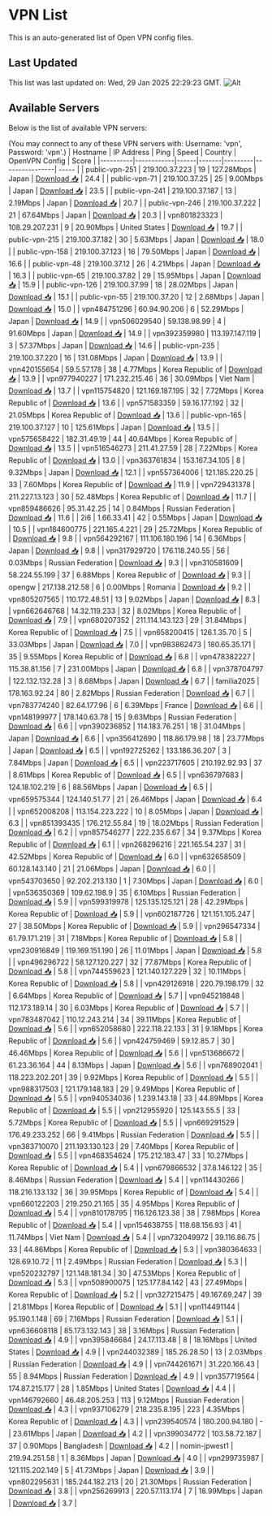# VPN List

This is an auto-generated list of Open VPN config files.

## Last Updated

This list was last updated on: Wed, 29 Jan 2025 22:29:23 GMT.
![Alt](https://repobeats.axiom.co/api/embed/186b98318ef1479477931607c1ad7d823f12451f.svg "Repobeats analytics image")

## Available Servers

Below is the list of available VPN servers:

(You may connect to any of these VPN servers with: Username: 'vpn', Password: 'vpn'.)
| Hostname | IP Address | Ping | Speed | Country | OpenVPN Config | Score |
|----------|------------|------|-------|---------|----------------| ----- |
| public-vpn-251 | 219.100.37.223 | 19 | 127.28Mbps | Japan | [Download 📥](./configs/server_0_JP.ovpn) | 24.4 |
| public-vpn-71 | 219.100.37.25 | 25 | 9.00Mbps | Japan | [Download 📥](./configs/server_1_JP.ovpn) | 23.5 |
| public-vpn-241 | 219.100.37.187 | 13 | 2.19Mbps | Japan | [Download 📥](./configs/server_2_JP.ovpn) | 20.7 |
| public-vpn-246 | 219.100.37.222 | 21 | 67.64Mbps | Japan | [Download 📥](./configs/server_3_JP.ovpn) | 20.3 |
| vpn801823323 | 108.29.207.231 | 9 | 20.90Mbps | United States | [Download 📥](./configs/server_4_US.ovpn) | 19.7 |
| public-vpn-215 | 219.100.37.182 | 30 | 5.63Mbps | Japan | [Download 📥](./configs/server_5_JP.ovpn) | 18.0 |
| public-vpn-158 | 219.100.37.123 | 16 | 79.50Mbps | Japan | [Download 📥](./configs/server_6_JP.ovpn) | 16.6 |
| public-vpn-48 | 219.100.37.12 | 26 | 4.21Mbps | Japan | [Download 📥](./configs/server_7_JP.ovpn) | 16.3 |
| public-vpn-65 | 219.100.37.82 | 29 | 15.95Mbps | Japan | [Download 📥](./configs/server_8_JP.ovpn) | 15.9 |
| public-vpn-126 | 219.100.37.99 | 18 | 28.02Mbps | Japan | [Download 📥](./configs/server_9_JP.ovpn) | 15.1 |
| public-vpn-55 | 219.100.37.20 | 12 | 2.68Mbps | Japan | [Download 📥](./configs/server_10_JP.ovpn) | 15.0 |
| vpn484751296 | 60.94.90.206 | 6 | 52.29Mbps | Japan | [Download 📥](./configs/server_11_JP.ovpn) | 14.9 |
| vpn506029540 | 59.138.98.99 | 4 | 91.60Mbps | Japan | [Download 📥](./configs/server_12_JP.ovpn) | 14.9 |
| vpn392359980 | 113.197.147.119 | 3 | 57.37Mbps | Japan | [Download 📥](./configs/server_13_JP.ovpn) | 14.6 |
| public-vpn-235 | 219.100.37.220 | 16 | 131.08Mbps | Japan | [Download 📥](./configs/server_14_JP.ovpn) | 13.9 |
| vpn420155654 | 59.5.57.178 | 38 | 4.77Mbps | Korea Republic of | [Download 📥](./configs/server_15_KR.ovpn) | 13.9 |
| vpn977940227 | 171.232.215.46 | 36 | 30.09Mbps | Viet Nam | [Download 📥](./configs/server_16_VN.ovpn) | 13.7 |
| vpn115754820 | 121.169.187.195 | 32 | 7.72Mbps | Korea Republic of | [Download 📥](./configs/server_17_KR.ovpn) | 13.6 |
| vpn571583359 | 59.16.177.192 | 32 | 21.05Mbps | Korea Republic of | [Download 📥](./configs/server_18_KR.ovpn) | 13.6 |
| public-vpn-165 | 219.100.37.127 | 10 | 125.61Mbps | Japan | [Download 📥](./configs/server_19_JP.ovpn) | 13.5 |
| vpn575658422 | 182.31.49.19 | 44 | 40.64Mbps | Korea Republic of | [Download 📥](./configs/server_20_KR.ovpn) | 13.5 |
| vpn516546273 | 211.41.27.59 | 28 | 7.22Mbps | Korea Republic of | [Download 📥](./configs/server_21_KR.ovpn) | 13.0 |
| vpn363761834 | 153.167.34.105 | 8 | 9.32Mbps | Japan | [Download 📥](./configs/server_22_JP.ovpn) | 12.1 |
| vpn557364006 | 121.185.220.25 | 33 | 7.60Mbps | Korea Republic of | [Download 📥](./configs/server_23_KR.ovpn) | 11.9 |
| vpn729431378 | 211.227.13.123 | 30 | 52.48Mbps | Korea Republic of | [Download 📥](./configs/server_24_KR.ovpn) | 11.7 |
| vpn859486626 | 95.31.42.25 | 14 | 0.84Mbps | Russian Federation | [Download 📥](./configs/server_25_RU.ovpn) | 11.6 |
| 2i6 | 1.66.33.41 | 42 | 0.55Mbps | Japan | [Download 📥](./configs/server_26_JP.ovpn) | 10.5 |
| vpn184600775 | 221.165.4.221 | 29 | 25.72Mbps | Korea Republic of | [Download 📥](./configs/server_27_KR.ovpn) | 9.8 |
| vpn564292167 | 111.106.180.196 | 14 | 6.36Mbps | Japan | [Download 📥](./configs/server_28_JP.ovpn) | 9.8 |
| vpn317929720 | 176.118.240.55 | 56 | 0.03Mbps | Russian Federation | [Download 📥](./configs/server_29_RU.ovpn) | 9.3 |
| vpn310581609 | 58.224.55.199 | 37 | 6.88Mbps | Korea Republic of | [Download 📥](./configs/server_30_KR.ovpn) | 9.3 |
| opengw | 217.138.212.58 | 6 | 0.00Mbps | Romania | [Download 📥](./configs/server_31_RO.ovpn) | 9.2 |
| vpn805207565 | 110.172.48.51 | 13 | 9.02Mbps | Japan | [Download 📥](./configs/server_32_JP.ovpn) | 8.3 |
| vpn662646768 | 14.32.119.233 | 32 | 8.02Mbps | Korea Republic of | [Download 📥](./configs/server_33_KR.ovpn) | 7.9 |
| vpn680207352 | 211.114.143.123 | 29 | 31.84Mbps | Korea Republic of | [Download 📥](./configs/server_34_KR.ovpn) | 7.5 |
| vpn658200415 | 126.1.35.70 | 5 | 33.03Mbps | Japan | [Download 📥](./configs/server_35_JP.ovpn) | 7.0 |
| vpn983862473 | 180.65.35.171 | 35 | 9.55Mbps | Korea Republic of | [Download 📥](./configs/server_36_KR.ovpn) | 6.8 |
| vpn478382227 | 115.38.81.156 | 7 | 231.00Mbps | Japan | [Download 📥](./configs/server_37_JP.ovpn) | 6.8 |
| vpn378704797 | 122.132.132.28 | 3 | 8.68Mbps | Japan | [Download 📥](./configs/server_38_JP.ovpn) | 6.7 |
| familia2025 | 178.163.92.24 | 80 | 2.82Mbps | Russian Federation | [Download 📥](./configs/server_39_RU.ovpn) | 6.7 |
| vpn783774240 | 82.64.177.96 | 6 | 6.39Mbps | France | [Download 📥](./configs/server_40_FR.ovpn) | 6.6 |
| vpn148199977 | 178.140.63.78 | 15 | 9.63Mbps | Russian Federation | [Download 📥](./configs/server_41_RU.ovpn) | 6.6 |
| vpn390236852 | 114.183.76.251 | 18 | 31.04Mbps | Japan | [Download 📥](./configs/server_42_JP.ovpn) | 6.6 |
| vpn356412690 | 118.86.179.98 | 18 | 23.77Mbps | Japan | [Download 📥](./configs/server_43_JP.ovpn) | 6.5 |
| vpn192725262 | 133.186.36.207 | 3 | 7.84Mbps | Japan | [Download 📥](./configs/server_44_JP.ovpn) | 6.5 |
| vpn223717605 | 210.192.92.93 | 37 | 8.61Mbps | Korea Republic of | [Download 📥](./configs/server_45_KR.ovpn) | 6.5 |
| vpn636797683 | 124.18.102.219 | 6 | 88.56Mbps | Japan | [Download 📥](./configs/server_46_JP.ovpn) | 6.5 |
| vpn659575344 | 124.140.51.77 | 21 | 26.46Mbps | Japan | [Download 📥](./configs/server_47_JP.ovpn) | 6.4 |
| vpn652008208 | 113.154.223.222 | 10 | 8.05Mbps | Japan | [Download 📥](./configs/server_48_JP.ovpn) | 6.3 |
| vpn851393435 | 176.212.55.84 | 19 | 18.02Mbps | Russian Federation | [Download 📥](./configs/server_49_RU.ovpn) | 6.2 |
| vpn857546277 | 222.235.6.67 | 34 | 9.37Mbps | Korea Republic of | [Download 📥](./configs/server_50_KR.ovpn) | 6.1 |
| vpn268296216 | 221.165.54.237 | 31 | 42.52Mbps | Korea Republic of | [Download 📥](./configs/server_51_KR.ovpn) | 6.0 |
| vpn632658509 | 60.128.143.140 | 21 | 21.06Mbps | Japan | [Download 📥](./configs/server_52_JP.ovpn) | 6.0 |
| vpn543703650 | 92.202.213.130 | 1 | 7.30Mbps | Japan | [Download 📥](./configs/server_53_JP.ovpn) | 6.0 |
| vpn536350369 | 109.62.198.9 | 35 | 6.10Mbps | Russian Federation | [Download 📥](./configs/server_54_RU.ovpn) | 5.9 |
| vpn599319978 | 125.135.125.121 | 28 | 42.29Mbps | Korea Republic of | [Download 📥](./configs/server_55_KR.ovpn) | 5.9 |
| vpn602187726 | 121.151.105.247 | 27 | 38.50Mbps | Korea Republic of | [Download 📥](./configs/server_56_KR.ovpn) | 5.9 |
| vpn296547334 | 61.79.171.219 | 31 | 7.18Mbps | Korea Republic of | [Download 📥](./configs/server_57_KR.ovpn) | 5.8 |
| vpn230916849 | 119.169.151.190 | 26 | 11.01Mbps | Japan | [Download 📥](./configs/server_58_JP.ovpn) | 5.8 |
| vpn496296722 | 58.127.120.227 | 32 | 77.87Mbps | Korea Republic of | [Download 📥](./configs/server_59_KR.ovpn) | 5.8 |
| vpn744559623 | 121.140.127.229 | 32 | 10.11Mbps | Korea Republic of | [Download 📥](./configs/server_60_KR.ovpn) | 5.8 |
| vpn429126918 | 220.79.198.179 | 32 | 6.64Mbps | Korea Republic of | [Download 📥](./configs/server_61_KR.ovpn) | 5.7 |
| vpn945218848 | 112.173.189.14 | 30 | 6.03Mbps | Korea Republic of | [Download 📥](./configs/server_62_KR.ovpn) | 5.7 |
| vpn783487042 | 110.12.243.214 | 34 | 39.11Mbps | Korea Republic of | [Download 📥](./configs/server_63_KR.ovpn) | 5.6 |
| vpn652058680 | 222.118.22.133 | 31 | 9.18Mbps | Korea Republic of | [Download 📥](./configs/server_64_KR.ovpn) | 5.6 |
| vpn424759469 | 59.12.85.7 | 30 | 46.46Mbps | Korea Republic of | [Download 📥](./configs/server_65_KR.ovpn) | 5.6 |
| vpn513686672 | 61.23.36.164 | 44 | 8.13Mbps | Japan | [Download 📥](./configs/server_66_JP.ovpn) | 5.6 |
| vpn768902041 | 118.223.202.201 | 39 | 9.92Mbps | Korea Republic of | [Download 📥](./configs/server_67_KR.ovpn) | 5.5 |
| vpn988317503 | 121.179.148.183 | 29 | 9.49Mbps | Korea Republic of | [Download 📥](./configs/server_68_KR.ovpn) | 5.5 |
| vpn940534036 | 1.239.143.18 | 33 | 44.89Mbps | Korea Republic of | [Download 📥](./configs/server_69_KR.ovpn) | 5.5 |
| vpn212955920 | 125.143.55.5 | 33 | 5.72Mbps | Korea Republic of | [Download 📥](./configs/server_70_KR.ovpn) | 5.5 |
| vpn669291529 | 176.49.233.252 | 66 | 9.41Mbps | Russian Federation | [Download 📥](./configs/server_71_RU.ovpn) | 5.5 |
| vpn383710070 | 211.193.130.123 | 29 | 7.40Mbps | Korea Republic of | [Download 📥](./configs/server_72_KR.ovpn) | 5.5 |
| vpn468354624 | 175.212.183.47 | 33 | 10.27Mbps | Korea Republic of | [Download 📥](./configs/server_73_KR.ovpn) | 5.4 |
| vpn679866532 | 37.8.146.122 | 35 | 8.46Mbps | Russian Federation | [Download 📥](./configs/server_74_RU.ovpn) | 5.4 |
| vpn114430266 | 118.216.133.132 | 36 | 39.95Mbps | Korea Republic of | [Download 📥](./configs/server_75_KR.ovpn) | 5.4 |
| vpn660122203 | 219.250.21.165 | 35 | 4.95Mbps | Korea Republic of | [Download 📥](./configs/server_76_KR.ovpn) | 5.4 |
| vpn810178795 | 116.126.123.38 | 38 | 7.98Mbps | Korea Republic of | [Download 📥](./configs/server_77_KR.ovpn) | 5.4 |
| vpn154638755 | 118.68.156.93 | 41 | 11.74Mbps | Viet Nam | [Download 📥](./configs/server_78_VN.ovpn) | 5.4 |
| vpn732049972 | 39.116.86.75 | 33 | 44.86Mbps | Korea Republic of | [Download 📥](./configs/server_79_KR.ovpn) | 5.3 |
| vpn380364633 | 128.69.10.72 | 11 | 2.49Mbps | Russian Federation | [Download 📥](./configs/server_80_RU.ovpn) | 5.3 |
| vpn520232797 | 121.148.181.34 | 30 | 47.53Mbps | Korea Republic of | [Download 📥](./configs/server_81_KR.ovpn) | 5.3 |
| vpn508900075 | 125.177.84.142 | 43 | 27.49Mbps | Korea Republic of | [Download 📥](./configs/server_82_KR.ovpn) | 5.2 |
| vpn327215475 | 49.167.69.247 | 39 | 21.81Mbps | Korea Republic of | [Download 📥](./configs/server_83_KR.ovpn) | 5.1 |
| vpn114491144 | 95.190.1.148 | 69 | 7.16Mbps | Russian Federation | [Download 📥](./configs/server_84_RU.ovpn) | 5.1 |
| vpn636608118 | 85.173.132.143 | 38 | 3.16Mbps | Russian Federation | [Download 📥](./configs/server_85_RU.ovpn) | 4.9 |
| vpn395846684 | 24.17.113.48 | 8 | 18.16Mbps | United States | [Download 📥](./configs/server_86_US.ovpn) | 4.9 |
| vpn244032389 | 185.26.28.50 | 13 | 2.03Mbps | Russian Federation | [Download 📥](./configs/server_87_RU.ovpn) | 4.9 |
| vpn744261671 | 31.220.166.43 | 55 | 8.94Mbps | Russian Federation | [Download 📥](./configs/server_88_RU.ovpn) | 4.9 |
| vpn357719564 | 174.87.215.177 | 28 | 1.85Mbps | United States | [Download 📥](./configs/server_89_US.ovpn) | 4.4 |
| vpn146792660 | 46.48.205.253 | 113 | 9.12Mbps | Russian Federation | [Download 📥](./configs/server_90_RU.ovpn) | 4.3 |
| vpn937106279 | 218.235.8.195 | 223 | 4.35Mbps | Korea Republic of | [Download 📥](./configs/server_91_KR.ovpn) | 4.3 |
| vpn239540574 | 180.200.94.180 | - | 23.61Mbps | Japan | [Download 📥](./configs/server_92_JP.ovpn) | 4.2 |
| vpn399034772 | 103.58.72.187 | 37 | 0.90Mbps | Bangladesh | [Download 📥](./configs/server_93_BD.ovpn) | 4.2 |
| nomin-jpwest1 | 219.94.251.58 | 1 | 8.36Mbps | Japan | [Download 📥](./configs/server_94_JP.ovpn) | 4.0 |
| vpn299735987 | 121.115.202.149 | 5 | 41.73Mbps | Japan | [Download 📥](./configs/server_95_JP.ovpn) | 3.9 |
| vpn802295631 | 185.244.182.213 | 20 | 21.30Mbps | Russian Federation | [Download 📥](./configs/server_96_RU.ovpn) | 3.8 |
| vpn256269913 | 220.57.113.174 | 7 | 18.99Mbps | Japan | [Download 📥](./configs/server_97_JP.ovpn) | 3.7 |
